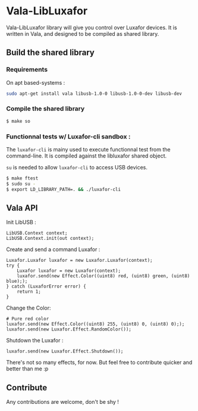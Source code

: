# Vala-LibLuxafor

Vala-LibLuxafor library will give you control over Luxafor devices.
It is written in Vala, and designed to be compiled as shared library.

## Build the shared library

### Requirements

On apt based-systems :

```bash
sudo apt-get install vala libusb-1.0-0 libusb-1.0-0-dev libusb-dev
```

### Compile the shared library

```bash
$ make so

```

### Functionnal tests w/ Luxafor-cli sandbox :


The `luxafor-cli` is mainy used to execute functionnal test from the command-line. It is compiled against the libluxafor shared object.

`su` is needed to allow `luxafor-cli` to access USB devices.

```bash
$ make ftest
$ sudo su -
$ export LD_LIBRARY_PATH=. && ./luxafor-cli

```

## Vala API

Init LibUSB :
```vala
LibUSB.Context context;
LibUSB.Context.init(out context);	
```

Create and send a command Luxafor :
```vala
Luxafor.Luxafor luxafor = new Luxafor.Luxafor(context);
try {
	Luxafor luxafor = new Luxafor(context);
	luxafor.send(new Effect.Color((uint8) red, (uint8) green, (uint8) blue););	
} catch (LuxaforError error) {
	return 1;
}
```

Change the Color:
```
# Pure red color
luxafor.send(new Effect.Color((uint8) 255, (uint8) 0, (uint8) 0););	
luxafor.send(new Luxafor.Effect.RandomColor());
```

Shutdown the Luxafor :
```
luxafor.send(new Luxafor.Effect.Shutdown());
```

There's not so many effects, for now. But feel free to contribute quicker and better than me :p

## Contribute

Any contributions are welcome, don't be shy !
